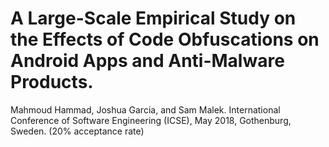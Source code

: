 # A Large-Scale Empirical Study on the Effects of Code Obfuscations on Android Apps and Anti-Malware Products.
Mahmoud Hammad, Joshua Garcia, and Sam Malek.
International Conference of Software Engineering (ICSE), May 2018, Gothenburg, Sweden. (20% acceptance rate)
